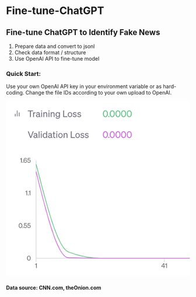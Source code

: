 # Fine-tune-ChatGPT
## Fine-tune ChatGPT to Identify Fake News
1. Prepare data and convert to jsonl
2. Check data format / structure
3. Use OpenAI API to fine-tune model
### Quick Start: 
Use your own OpenAI API key in your environment variable or as hard-coding. Change the file IDs according to your own upload to OpenAI.

<img src="fine_tune_results.png?raw=true"/>

#### Data source: CNN.com, theOnion.com
